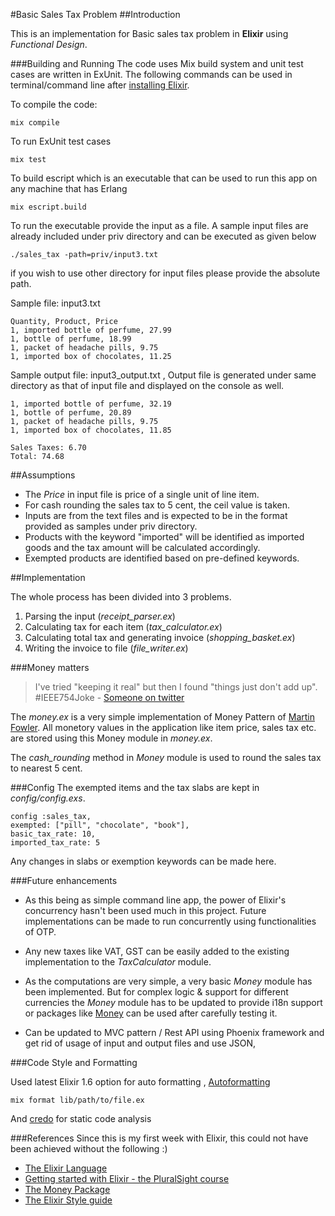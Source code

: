 #Basic Sales Tax Problem
##Introduction

This is an implementation for Basic sales tax problem in **Elixir** using *Functional Design*.

###Building and Running
The code uses Mix build system and unit test cases are written in ExUnit. The following commands can be used in terminal/command line after [installing Elixir](https://elixir-lang.org/install.html).

To compile the code:

	mix compile

To run ExUnit test cases

	mix test

To build escript which is an executable that can be used to run this app on any machine that has Erlang

	mix escript.build

To run the executable provide the input as a file. A sample input files are already included under priv directory and can be executed  as given below

	./sales_tax -path=priv/input3.txt

if you wish to use other directory for input files please provide the absolute path. 	

Sample file: input3.txt

	Quantity, Product, Price
	1, imported bottle of perfume, 27.99
	1, bottle of perfume, 18.99
	1, packet of headache pills, 9.75
	1, imported box of chocolates, 11.25

Sample output file: input3_output.txt , Output file is generated under same directory as that of input file and displayed on the console as well.

	1, imported bottle of perfume, 32.19
	1, bottle of perfume, 20.89
	1, packet of headache pills, 9.75
	1, imported box of chocolates, 11.85

	Sales Taxes: 6.70
	Total: 74.68

##Assumptions

* The *Price* in input file is price of a single unit of line item.
* For cash rounding the sales tax to 5 cent, the ceil value is taken.
* Inputs are from the text files and is expected to be in the format provided as samples under priv directory.
* Products with the keyword "imported" will be identified as imported goods and the tax amount will be calculated accordingly.
* Exempted products are identified based on pre-defined keywords.  

##Implementation

The whole process has been divided into 3 problems.

1. Parsing the input  (*receipt_parser.ex*)
2. Calculating tax for each item (*tax_calculator.ex*)
3. Calculating total tax and generating invoice (*shopping_basket.ex*)
4. Writing the invoice to file (*file_writer.ex*)



###Money matters
> I've tried "keeping it real" but then I found "things just don't add up". #IEEE754Joke - [Someone on twitter](https://twitter.com/chrisoldwood/status/632104876705730560)

The *money.ex* is a very simple implementation of Money Pattern of [Martin Fowler](https://martinfowler.com/eaaCatalog/money.html). All monetory values in the application like item price, sales tax etc. are stored using this Money module in *money.ex*.

The *cash_rounding* method in *Money* module is used to round the sales tax to nearest 5 cent.

###Config
The exempted items and the tax slabs are kept in *config/config.exs*.

	config :sales_tax,
	exempted: ["pill", "chocolate", "book"],
	basic_tax_rate: 10,
	imported_tax_rate: 5
Any changes in slabs or exemption keywords can be made here.

###Future enhancements

* As this being as simple command line app, the power of Elixir's concurrency hasn't been used much in this project. Future implementations can be made to run concurrently using functionalities of OTP.

* Any new taxes like VAT, GST can be easily added to the existing implementation to the *TaxCalculator* module.
* As the computations are very simple, a very basic *Money* module has been implemented. But for complex logic & support for different currencies the *Money* module has to be updated to provide i18n support or packages like [Money](https://hex.pm/packages/money/) can be used after carefully testing it.
* Can be updated to MVC pattern / Rest API using Phoenix framework and get rid of usage of input and output files and use JSON,

###Code Style and Formatting

Used latest Elixir 1.6 option for auto formatting , [Autoformatting](https://hashrocket.com/blog/posts/format-your-elixir-code-now)

	mix format lib/path/to/file.ex

And [credo](https://hex.pm/packages/credo) for static code analysis

###References
Since this is my first week with Elixir, this could not have been achieved without the following :)

* [The Elixir Language](https://elixir-lang.org)
* [Getting started with Elixir - the PluralSight course](https://app.pluralsight.com/courses/elixir-getting-started)
* [The Money Package](https://github.com/liuggio/money)
* [The Elixir Style guide](https://github.com/christopheradams/elixir_style_guide)
